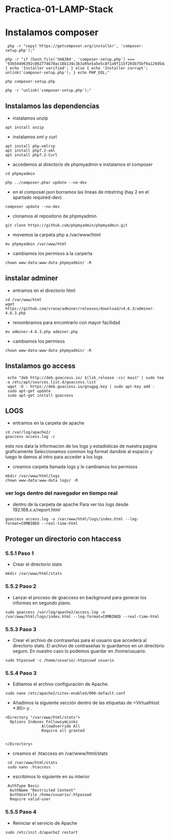 # Practica-01-LAMP-Stack

# Instalamos composer


```
 php -r "copy('https://getcomposer.org/installer', 'composer-setup.php');" 
 
php -r "if (hash_file('SHA384', 'composer-setup.php') === '93b54496392c062774670ac18b134c3b3a95e5a5e5c8f1a9f115f203b75bf9a129d5daa8ba6a13e2cc8a1da0806388a8') { echo 'Installer verified'; } else { echo 'Installer corrupt'; unlink('composer-setup.php'); } echo PHP_EOL;"

php composer-setup.php

php -r "unlink('composer-setup.php');"
```
## Instalamos las dependencias

- instalamos unzip
```
apt install unzip
```
- instalamos xml y curl

```
apt install php-xmlrcp
apt install php7.2-xml 
apt install php7.2-Curl
```
- accedemos al directorio de phpmyadmin e instalamos el composer
```
cd phpmyadmin

php ../composer.phar update --no-dev
```
- en el composer.json borramos las lineas de mbstring (hay 2 en el apartado required-dev)



```
composer update --no-dev
```
- clonamos el repositorio de phpmyadmin
```
git clone https://github.com/phpmyadmin/phpmyadmin.git
```


- movemos la carpeta php a /var/www/html
```
mv phpmyadmin /var/www/html
```

- cambiamos los permisos a la carperta
```
chown www-data:www-data phpmyadmin/ -R
```

## instalar adminer

- entramos en el directorio html 
```
cd /var/www/html
wget https://github.com/vrana/adminer/releases/download/v4.6.3/adminer-4.6.3.php 
```

- renombramos para encontrarlo con mayor facilidad
```
mv adminer-4.6.3.php adminer.php
```
- cambiamos los permisos
```
chown www-data:www-data phpmyadmin/ -R
```



## Instalamos go access
```
 echo "deb http://deb.goaccess.io/ $(lsb_release -cs) main" | sudo tee -a /etc/apt/sources.list.d/goaccess.list
 wget -O - https://deb.goaccess.io/gnugpg.key | sudo apt-key add -
 sudo apt-get update
 sudo apt-get install goaccess
```
## LOGS
		
- entramos en la carpeta de apache
```
cd /var/log/apache2/
goaccess access.log -c
```
esto nos data la informacion de los logs y estadisticas de nuestra pagina graficamente 
Seleccionamos common log format dandole al espacio y luego le damos al intro para acceder a los logs

- creamos carpeta llamada logs y le cambiamos los permisos
```
mkdir /var/www/html/logs
chown www-data:www-data logs/ -R
```

### ver logs dentro del navegador en tiempo real
 - dentro de la carpeta de apache 
Para ver los logs desde 192.168.x.x/report.html 
```
goaccess access.log -o /var/www/html/logs/index.html --log-format=COMBINED --real-time-html
```

## Proteger un directorio con htaccess
	

### 5.5.1 Paso 1
- Crear el directorio stats

```
mkdir /var/www/html/stats
```
### 5.5.2 Paso 2
- Lanzar el proceso de goaccess en background para generar los informes en segundo plano.

```
sudo goaccess /var/log/apache2/access.log -o /var/www/html/logs/index.html --log-format=COMBINED --real-time-html
```
### 5.5.3 Paso 3
- Crear el archivo de contraseñas para el usuario que accederá al directorio stats. El archivo de contraseñas lo guardamos en un directorio seguro. En nuestro caso lo podemos guardar en /home/usuario.

```
sudo htpasswd -c /home/usuario/.htpasswd usuario
```
### 5.5.4 Paso 3
- Editamos el archivo configuración de Apache.

```
sudo nano /etc/apache2/sites-enabled/000-default.conf
```
- Añadimos la siguiente sección dentro de las etiquetas de <VirtualHost *:80> y </VirtualHost>.

```
<Directory "/var/www/html/stats">
  Options Indexes FollowsymLinks
                AllowOverride All
                Require all granted


</Directory>
```


- creamos el .htaccess en /var/www/html/stats 
```
 cd /var/www/html/stats
 sudo nano .htaccess
 ```
- escribimos lo siguiente en su interior
	
```
 AuthType Basic
  AuthName "Restricted Content"
  AuthUserFile /home/usuario/.htpasswd
  Require valid-user
```
### 5.5.5 Paso 4
- Reiniciar el servicio de Apache
```
sudo /etc/init.d/apache2 restart
```



